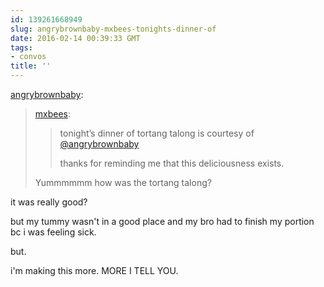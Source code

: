 ```yaml
---
id: 139261668949
slug: angrybrownbaby-mxbees-tonights-dinner-of
date: 2016-02-14 00:39:33 GMT
tags:
- convos
title: ''
---
```

<p><a class="tumblr_blog" href="http://angrybrownbaby.tumblr.com/post/139261561279">angrybrownbaby</a>:</p>
<blockquote>
<p><a class="tumblr_blog" href="http://mxbees.tumblr.com/post/139254653089">mxbees</a>:</p>
<blockquote>
<p>tonight’s dinner of tortang talong is courtesy of <a class="tumblelog" href="http://tmblr.co/mP3M9zZwFjPr46FPtpN2PEg">@angrybrownbaby</a></p>

<p>thanks for reminding me that this deliciousness exists.</p>
</blockquote>
<p>Yummmmmm how was the tortang talong?</p>
</blockquote>

it was really good?

but my tummy wasn't in a good place and my bro had to finish my portion bc i was feeling sick.

but.

i'm making this more. MORE I TELL YOU.  